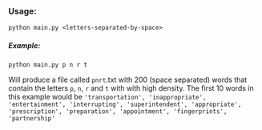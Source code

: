 ### Usage:

`python main.py <letters-separated-by-space>` 

##### Example:

`python main.py p n r t`

Will produce a file called `pnrt`.txt with 200 (space separated) words that contain the letters `p`, `n`, `r` and `t` with with high density.
The first 10 words in this example would be `'transportation', 'inappropriate', 'entertainment', 'interrupting', 'superintendent', 'appropriate', 'prescription', 'preparation', 'appointment', 'fingerprints', 'partnership'`
